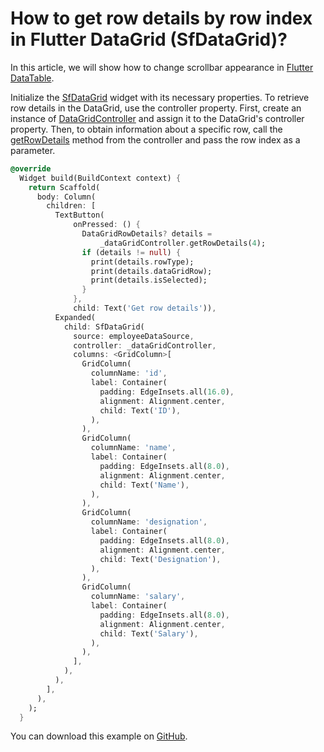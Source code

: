 # How to get row details by row index in Flutter DataGrid (SfDataGrid)?

In this article, we will show how to change scrollbar appearance in [Flutter DataTable](https://www.syncfusion.com/flutter-widgets/flutter-datagrid).

Initialize the [SfDataGrid](https://pub.dev/documentation/syncfusion_flutter_datagrid/latest/datagrid/SfDataGrid-class.html) widget with its necessary properties. To retrieve row details in the DataGrid, use the controller property. First, create an instance of [DataGridController](https://pub.dev/documentation/syncfusion_flutter_datagrid/latest/datagrid/DataGridController-class.html) and assign it to the DataGrid's controller property. Then, to obtain information about a specific row, call the [getRowDetails](https://pub.dev/documentation/syncfusion_flutter_datagrid/latest/datagrid/DataGridController/getRowDetails.html) method from the controller and pass the row index as a parameter.

```dart
@override
  Widget build(BuildContext context) {
    return Scaffold(
      body: Column(
        children: [
          TextButton(
              onPressed: () {
                DataGridRowDetails? details =
                    _dataGridController.getRowDetails(4);
                if (details != null) {
                  print(details.rowType);
                  print(details.dataGridRow);
                  print(details.isSelected);
                }
              },
              child: Text('Get row details')),
          Expanded(
            child: SfDataGrid(
              source: employeeDataSource,
              controller: _dataGridController,
              columns: <GridColumn>[
                GridColumn(
                  columnName: 'id',
                  label: Container(
                    padding: EdgeInsets.all(16.0),
                    alignment: Alignment.center,
                    child: Text('ID'),
                  ),
                ),
                GridColumn(
                  columnName: 'name',
                  label: Container(
                    padding: EdgeInsets.all(8.0),
                    alignment: Alignment.center,
                    child: Text('Name'),
                  ),
                ),
                GridColumn(
                  columnName: 'designation',
                  label: Container(
                    padding: EdgeInsets.all(8.0),
                    alignment: Alignment.center,
                    child: Text('Designation'),
                  ),
                ),
                GridColumn(
                  columnName: 'salary',
                  label: Container(
                    padding: EdgeInsets.all(8.0),
                    alignment: Alignment.center,
                    child: Text('Salary'),
                  ),
                ),
              ],
            ),
          ),
        ],
      ),
    );
  }
```

You can download this example on [GitHub](https://github.com/SyncfusionExamples/How-to-get-row-details-by-row-index-in-Flutter-DataGrid).